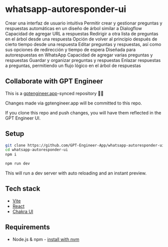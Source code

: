 # whatsapp-autoresponder-ui

Crear una interfaz de usuario intuitiva
Permitir crear y gestionar preguntas y respuestas automáticas en un diseño de árbol similar a Dialogflow
Capacidad de agregar URL a respuestas
Redirigir a otra lista de preguntas en el árbol desde una respuesta
Opción de volver al principio después de cierto tiempo desde una respuesta
Editar preguntas y respuestas, así como sus opciones de redirección y tiempo de espera
Diseñada para autorespuestas en WhatsApp
Capacidad de agregar varias preguntas y respuestas
Guardar y organizar preguntas y respuestas
Enlazar respuestas a preguntas, permitiendo un flujo lógico en el árbol de respuestas


## Collaborate with GPT Engineer

This is a [gptengineer.app](https://gptengineer.app)-synced repository 🌟🤖

Changes made via gptengineer.app will be committed to this repo.

If you clone this repo and push changes, you will have them reflected in the GPT Engineer UI.

## Setup

```sh
git clone https://github.com/GPT-Engineer-App/whatsapp-autoresponder-ui.git
cd whatsapp-autoresponder-ui
npm i
```

```sh
npm run dev
```

This will run a dev server with auto reloading and an instant preview.

## Tech stack

- [Vite](https://vitejs.dev/)
- [React](https://react.dev/)
- [Chakra UI](https://chakra-ui.com/)

## Requirements

- Node.js & npm - [install with nvm](https://github.com/nvm-sh/nvm#installing-and-updating)
